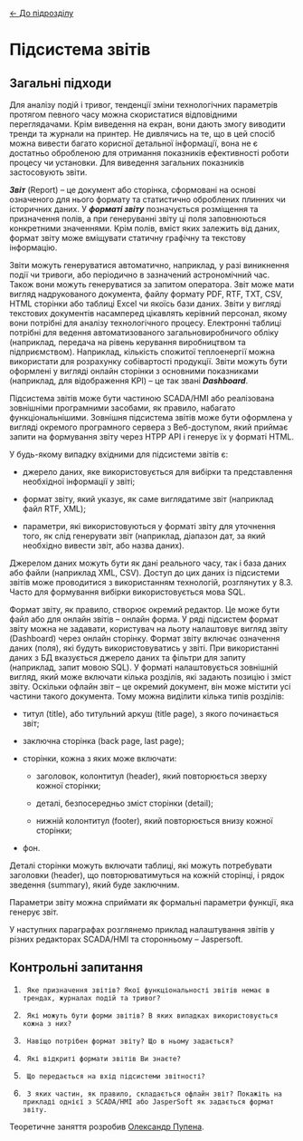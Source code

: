 [<- До підрозділу](README.md)

# Підсистема звітів

## Загальні підходи

Для аналізу подій і тривог, тенденції зміни технологічних параметрів протягом певного часу можна скористатися відповідними переглядачами. Крім виведення на екран, вони дають змогу виводити тренди та журнали на принтер. Не дивлячись на те, що в цей спосіб можна вивести багато корисної детальної інформації, вона не є достатньо обробленою для отримання показників ефективності роботи процесу чи установки. Для виведення загальних показників застосовують звіти. 

***Звіт*** (Report) – це документ або сторінка, сформовані на основі означеного для нього формату та статистично оброблених плинних чи історичних даних. У ***форматі звіту*** позначується розміщення та призначення полів, а при генеруванні звіту ці поля заповнюються конкретними значеннями. Крім полів, вміст яких залежить від даних, формат звіту може вміщувати статичну графічну та текстову інформацію.

Звіти можуть генеруватися автоматично, наприклад, у разі виникнення події чи тривоги, або періодично в зазначений астрономічний час. Також вони можуть генеруватися за запитом оператора. Звіт може мати вигляд надрукованого документа, файлу формату PDF, RTF, TXT, CSV, HTML сторінки або таблиці Excel чи якоїсь бази даних. Звіти у вигляді текстових документів насамперед цікавлять керівний персонал, якому вони потрібні для аналізу технологічного процесу. Електронні таблиці потрібні для ведення автоматизованого загальновиробничого обліку (наприклад, передача на рівень керування виробництвом та підприємством). Наприклад, кількість спожитої теплоенергії можна використати для розрахунку собівартості продукції. Звіти можуть бути оформлені у вигляді онлайн сторінки з основними показниками (наприклад, для відображення KPI) – це так звані ***Dashboard***. 

Підсистема звітів може бути частиною SCADA/HMI або реалізована зовнішніми програмними засобами, як правило, набагато функціональнішими. Зовнішня підсистема звітів може бути оформлена у вигляді окремого програмного сервера з Веб-доступом, який приймає запити на формування звіту через HTPP API і генерує їх у форматі HTML. 

У будь-якому випадку вхідними для підсистеми звітів є:

- джерело даних, яке використовується для вибірки та представлення необхідної інформації у звіті; 

- формат звіту, який указує, як саме виглядатиме звіт (наприклад файл RTF, XML);

- параметри, які використовуються у форматі звіту для уточнення того, як слід генерувати звіт (наприклад, діапазон дат, за який необхідно вивести звіт, або назва даних). 

Джерелом даних можуть бути як дані реального часу, так і база даних або файли (наприклад XML, CSV). Доступ до цих даних із підсистеми звітів може проводитися з використанням технологій, розглянутих у 8.3. Часто для формування вибірки використовується мова SQL.

Формат звіту, як правило, створює окремий редактор. Це може бути файл або для онлайн звітів – онлайн форма. У ряді підсистем формат звіту можна не задавати, користувач на льоту налаштовує вигляд звіту (Dashboard) через онлайн сторінку. Формат звіту включає означення даних (поля), які будуть використовуватись у звіті. При використанні даних з БД вказується джерело даних та фільтри для запиту (наприклад, запит мовою SQL). У форматі налаштовується зовнішній вигляд, який може включати кілька розділів, які задають позицію і зміст звіту. Оскільки офлайн звіт – це окремий документ, він може містити усі частини такого документа. Тому можна виділити кілька типів розділів: 

- титул (title), або титульний аркуш (title page), з якого починається звіт;

- заключна сторінка (back page, last page);

- сторінки, кожна з яких може включати:

  - заголовок, колонтитул (header), який повторюється зверху кожної сторінки; 

  - деталі, безпосередньо зміст сторінки (detail);

  - нижній колонтитул (footer), який повторюється внизу кожної сторінки;

- фон.

Деталі сторінки можуть включати таблиці, які можуть потребувати заголовки (header), що повторюватимуться на кожній сторінці, і рядок зведення (summary), який буде заключним.

Параметри звіту можна сприймати як формальні параметри функції, яка генерує звіт. 

У наступних параграфах розглянемо приклад налаштування звітів у різних редакторах SCADA/HMI та сторонньому – Jaspersoft.

## Контрольні запитання

1.      Яке призначення звітів? Якої функціональності звітів немає в трендах, журналах подій та тривог?
2.      Які можуть бути форми звітів? В яких випадках використовується кожна з них? 
3.      Навіщо потрібен формат звіту? Що в ньому задається? 
4.      Які відкриті формати звітів Ви знаєте? 
5.      Що передається на вхід підсистеми звітності?
6.      З яких частин, як правило, складається офлайн звіт? Покажіть на прикладі однієї з SCADA/HMI або JasperSoft як задається формат звіту. 

 

Теоретичне заняття розробив [Олександр Пупена](https://github.com/pupenasan). 
